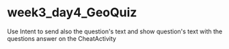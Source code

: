 # week3_day4_GeoQuiz
Use Intent to send also the question's text and show question's text 
with the questions answer on the CheatActivity
